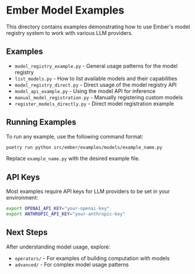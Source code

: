 # Ember Model Examples

This directory contains examples demonstrating how to use Ember's model registry system to work with various LLM providers.

## Examples

- `model_registry_example.py` - General usage patterns for the model registry
- `list_models.py` - How to list available models and their capabilities
- `model_registry_direct.py` - Direct usage of the model registry API
- `model_api_example.py` - Using the model API for inference
- `manual_model_registration.py` - Manually registering custom models
- `register_models_directly.py` - Direct model registration example

## Running Examples

To run any example, use the following command format:

```bash
poetry run python src/ember/examples/models/example_name.py
```

Replace `example_name.py` with the desired example file.

## API Keys

Most examples require API keys for LLM providers to be set in your environment:

```bash
export OPENAI_API_KEY="your-openai-key"
export ANTHROPIC_API_KEY="your-anthropic-key"
```

## Next Steps

After understanding model usage, explore:

- `operators/` - For examples of building computation with models
- `advanced/` - For complex model usage patterns
